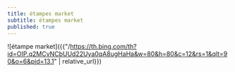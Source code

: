```yaml
---
title: étampes market
subtitle: étampes market
published: true
---
```

![étampe market]({{"/https://th.bing.com/th?id=OIP.q2MCvNCbUUd22Uya0qA8ugHaHa&w=80&h=80&c=12&rs=1&qlt=90&o=6&pid=13.1" | relative_url}})


